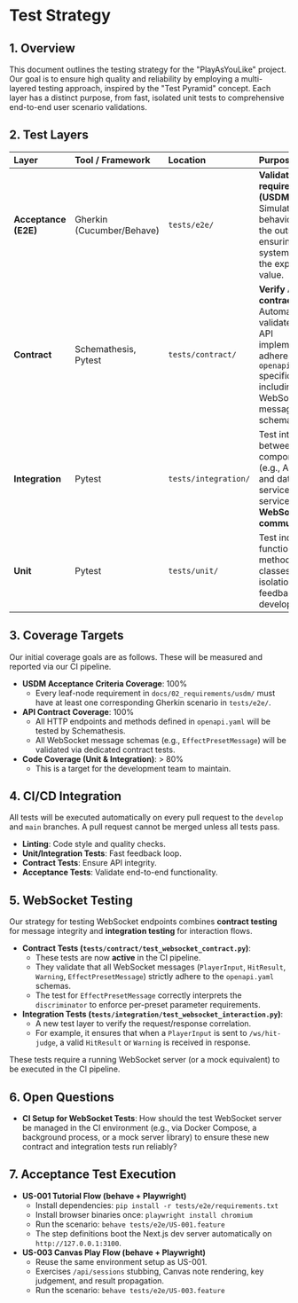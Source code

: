 # Test Strategy

## 1. Overview

This document outlines the testing strategy for the "PlayAsYouLike" project. Our goal is to ensure high quality and reliability by employing a multi-layered testing approach, inspired by the "Test Pyramid" concept. Each layer has a distinct purpose, from fast, isolated unit tests to comprehensive end-to-end user scenario validations.

## 2. Test Layers

| Layer                | Tool / Framework          | Location             | Purpose                                                                                                                                                         |
| :------------------- | :------------------------ | :------------------- | :-------------------------------------------------------------------------------------------------------------------------------------------------------------- |
| **Acceptance (E2E)** | Gherkin (Cucumber/Behave) | `tests/e2e/`         | **Validate user requirements (USDM)**. Simulates user behavior from the outside-in, ensuring the system delivers the expected value.                            |
| **Contract**         | Schemathesis, Pytest      | `tests/contract/`    | **Verify API contracts**. Automatically validates that the API implementation adheres to the `openapi.yaml` specification, including WebSocket message schemas. |
| **Integration**      | Pytest                    | `tests/integration/` | Test interactions between components (e.g., API server and database, service to service, **WebSocket communication**).                                          |
| **Unit**             | Pytest                    | `tests/unit/`        | Test individual functions, methods, or classes in isolation. Fast feedback for developers.                                                                      |

## 3. Coverage Targets

Our initial coverage goals are as follows. These will be measured and reported via our CI pipeline.

- **USDM Acceptance Criteria Coverage**: 100%
  - Every leaf-node requirement in `docs/02_requirements/usdm/` must have at least one corresponding Gherkin scenario in `tests/e2e/`.
- **API Contract Coverage**: 100%
  - All HTTP endpoints and methods defined in `openapi.yaml` will be tested by Schemathesis.
  - All WebSocket message schemas (e.g., `EffectPresetMessage`) will be validated via dedicated contract tests.
- **Code Coverage (Unit & Integration)**: > 80%
  - This is a target for the development team to maintain.

## 4. CI/CD Integration

All tests will be executed automatically on every pull request to the `develop` and `main` branches. A pull request cannot be merged unless all tests pass.

- **Linting**: Code style and quality checks.
- **Unit/Integration Tests**: Fast feedback loop.
- **Contract Tests**: Ensure API integrity.
- **Acceptance Tests**: Validate end-to-end functionality.

## 5. WebSocket Testing

Our strategy for testing WebSocket endpoints combines **contract testing** for message integrity and **integration testing** for interaction flows.

- **Contract Tests (`tests/contract/test_websocket_contract.py`)**:
  - These tests are now **active** in the CI pipeline.
  - They validate that all WebSocket messages (`PlayerInput`, `HitResult`, `Warning`, `EffectPresetMessage`) strictly adhere to the `openapi.yaml` schemas.
  - The test for `EffectPresetMessage` correctly interprets the `discriminator` to enforce per-preset parameter requirements.
- **Integration Tests (`tests/integration/test_websocket_interaction.py`)**:
  - A new test layer to verify the request/response correlation.
  - For example, it ensures that when a `PlayerInput` is sent to `/ws/hit-judge`, a valid `HitResult` or `Warning` is received in response.

These tests require a running WebSocket server (or a mock equivalent) to be executed in the CI pipeline.

## 6. Open Questions

- **CI Setup for WebSocket Tests**: How should the test WebSocket server be managed in the CI environment (e.g., via Docker Compose, a background process, or a mock server library) to ensure these new contract and integration tests run reliably?

## 7. Acceptance Test Execution

- **US-001 Tutorial Flow (behave + Playwright)**
  - Install dependencies: `pip install -r tests/e2e/requirements.txt`
  - Install browser binaries once: `playwright install chromium`
  - Run the scenario: `behave tests/e2e/US-001.feature`
  - The step definitions boot the Next.js dev server automatically on `http://127.0.0.1:3100`.
- **US-003 Canvas Play Flow (behave + Playwright)**
  - Reuse the same environment setup as US-001.
  - Exercises `/api/sessions` stubbing, Canvas note rendering, key judgement, and result propagation.
  - Run the scenario: `behave tests/e2e/US-003.feature`

